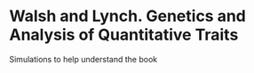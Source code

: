 # Walsh and Lynch. Genetics and Analysis of Quantitative Traits

Simulations to help understand the book